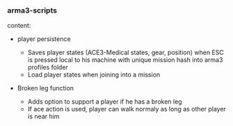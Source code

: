 ### arma3-scripts ### 



content: 
 - player persistence 
   - Saves player states (ACE3-Medical states, gear, position)  when ESC is pressed local to his machine with unique mission hash into arma3 profiles folder
   - Load player states when joining into a mission
  
  - Broken leg function 
    - Adds option to support a player if he has a broken leg 
    - If ace action is used, player can walk normaly as long as other player is near him 
    

